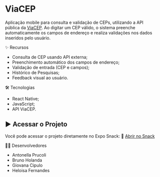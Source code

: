 # ViaCEP
Aplicação mobile para consulta e validação de CEPs, utilizando a API pública da [ViaCEP](https://viacep.com.br/). Ao digitar um CEP válido, o sistema preenche automaticamente os campos de endereço e realiza validações nos dados inseridos pelo usuário.

✨ Recursos
- Consulta de CEP usando API externa;
- Preenchimento automático dos campos de endereço;
- Validação de entrada (CEP e campos);
- Histórico de Pesquisas;
- Feedback visual ao usuário.

🛠️ Tecnologias
- React Native;
- JavaScript;
- API ViaCEP.

## ▶️ Acessar o Projeto
Você pode acessar o projeto diretamente no Expo Snack:
🔗 [Abrir no Snack](https://snack.expo.dev/@giov/viacep/)

🧑‍💻 Desenvolvedores
- Antonella Prucoli
- Bruno Holanda
- Giovana Cipulo
- Heloisa Fernandes
